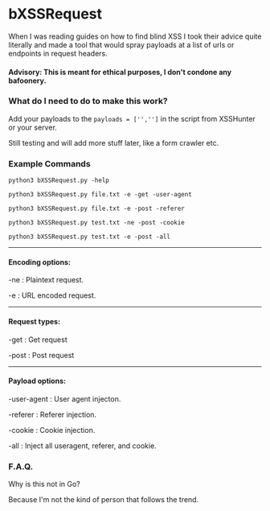 # bXSSRequest
When I was reading guides on how to find blind XSS I took their advice quite literally and made a tool that would spray payloads at a list of urls or endpoints in request headers.

#### Advisory: This is meant for ethical purposes, I don't condone any bafoonery. 

### What do I need to do to make this work?

Add your payloads to the `payloads = ['','']` in the script from XSSHunter or your server.

Still testing and will add more stuff later, like a form crawler etc.

### Example Commands

`python3 bXSSRequest.py -help`

`python3 bXSSRequest.py file.txt -e -get -user-agent`

`python3 bXSSRequest.py file.txt -e -post -referer`

`python3 bXSSRequest.py test.txt -ne -post -cookie`

`python3 bXSSRequest.py test.txt -e -post -all`

---

#### Encoding options: 

-ne : Plaintext request.

-e  : URL encoded request.

---

#### Request types:

-get : Get request

-post : Post request

---

#### Payload options:

-user-agent : User agent injecton.

-referer : Referer injection.

-cookie : Cookie injection.

-all : Inject all useragent, referer, and cookie.

### F.A.Q.

Why is this not in Go?

Because I'm not the kind of person that follows the trend.